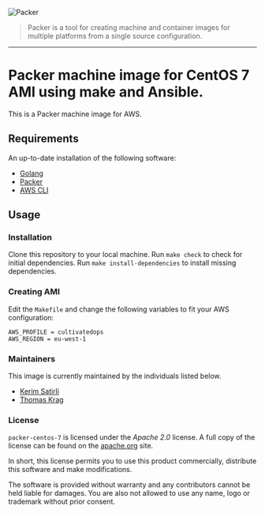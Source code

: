 ![Packer](https://cultivatedops-static.s3.amazonaws.com/thirdparty/packer/logo.png)

> Packer is a tool for creating machine and container images for multiple platforms from a single source configuration.

---

# Packer machine image for CentOS 7 AMI using make and Ansible.

This is a Packer machine image for AWS.

## Requirements

An up-to-date installation of the following software:

* [Golang](https://golang.org/doc/install)
* [Packer](https://www.packer.io/downloads.html)
* [AWS CLI](http://docs.aws.amazon.com/cli/latest/userguide/installing.html)

## Usage

### Installation

Clone this repository to your local machine.
Run `make check` to check for initial dependencies.
Run `make install-dependencies` to install missing dependencies.

### Creating AMI

Edit the `Makefile` and change the following variables to fit your AWS configuration:

```
AWS_PROFILE = cultivatedops
AWS_REGION = eu-west-1
```

### Maintainers

This image is currently maintained by the individuals listed below.

* [Kerim Satirli](mailto:kerim@cultivatedops.com)
* [Thomas Krag](mailto:thomas@cultivatedops.com)


### License

`packer-centos-7` is licensed under the _Apache 2.0_ license. A full copy of the license can be found on the [apache.org](http://www.apache.org/licenses/LICENSE-2.0) site.

In short, this license permits you to use this product commercially, distribute this software and make modifications.

The software is provided without warranty and any contributors cannot be held liable for damages. You are also not allowed to use any name, logo or trademark without prior consent.